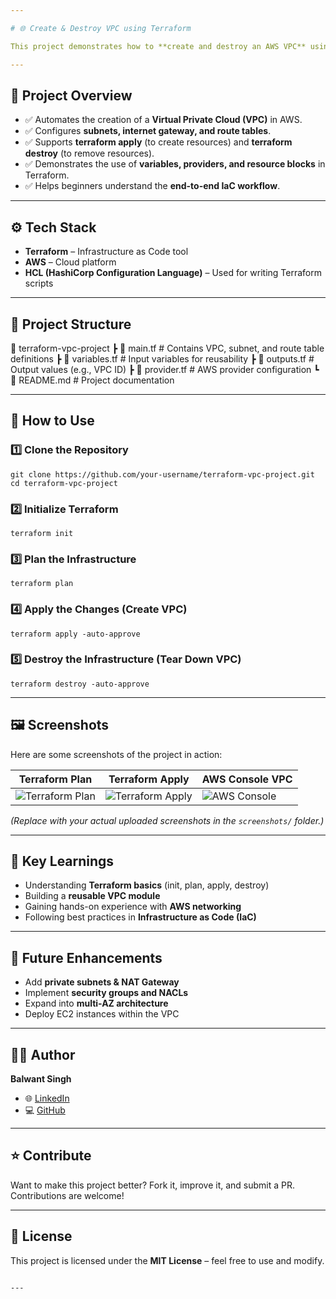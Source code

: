 ```yaml
---

# 🌐 Create & Destroy VPC using Terraform  

This project demonstrates how to **create and destroy an AWS VPC** using **Terraform**, showcasing Infrastructure as Code (IaC) practices. It is a beginner-friendly yet powerful use case that highlights automation, reproducibility, and scalability in cloud infrastructure management.  

---
```


## 📌 Project Overview  
- ✅ Automates the creation of a **Virtual Private Cloud (VPC)** in AWS.  
- ✅ Configures **subnets, internet gateway, and route tables**.  
- ✅ Supports **terraform apply** (to create resources) and **terraform destroy** (to remove resources).  
- ✅ Demonstrates the use of **variables, providers, and resource blocks** in Terraform.  
- ✅ Helps beginners understand the **end-to-end IaC workflow**.  

---

## ⚙️ Tech Stack  
- **Terraform** – Infrastructure as Code tool  
- **AWS** – Cloud platform  
- **HCL (HashiCorp Configuration Language)** – Used for writing Terraform scripts  

---

## 📂 Project Structure  


📁 terraform-vpc-project
┣ 📄 main.tf        # Contains VPC, subnet, and route table definitions
┣ 📄 variables.tf   # Input variables for reusability
┣ 📄 outputs.tf     # Output values (e.g., VPC ID)
┣ 📄 provider.tf    # AWS provider configuration
┗ 📄 README.md      # Project documentation



---

## 🚀 How to Use  

### 1️⃣ Clone the Repository  
```
git clone https://github.com/your-username/terraform-vpc-project.git
cd terraform-vpc-project
````

### 2️⃣ Initialize Terraform

```
terraform init
```

### 3️⃣ Plan the Infrastructure

```
terraform plan
```

### 4️⃣ Apply the Changes (Create VPC)

```
terraform apply -auto-approve
```

### 5️⃣ Destroy the Infrastructure (Tear Down VPC)

```
terraform destroy -auto-approve
```

---

## 🖼️ Screenshots

Here are some screenshots of the project in action:

| Terraform Plan                            | Terraform Apply                             | AWS Console VPC                       |
| ----------------------------------------- | ------------------------------------------- | ------------------------------------- |
| ![Terraform Plan](./Screenshots/plan.png) | ![Terraform Apply](./Screenshots/apply.png) | ![AWS Console](./Screenshots/vpc.png) |

*(Replace with your actual uploaded screenshots in the `screenshots/` folder.)*

---

## 📖 Key Learnings

* Understanding **Terraform basics** (init, plan, apply, destroy)
* Building a **reusable VPC module**
* Gaining hands-on experience with **AWS networking**
* Following best practices in **Infrastructure as Code (IaC)**

---

## 🔮 Future Enhancements

* Add **private subnets & NAT Gateway**
* Implement **security groups and NACLs**
* Expand into **multi-AZ architecture**
* Deploy EC2 instances within the VPC

---

## 👨‍💻 Author

**Balwant Singh**

* 🌐 [LinkedIn](https://www.linkedin.com/in/balwant-singh-aa024b37b/)
* 💻 [GitHub](https://github.com/balwant2711)

---

## ⭐ Contribute

Want to make this project better? Fork it, improve it, and submit a PR. Contributions are welcome!

---

## 📜 License

This project is licensed under the **MIT License** – feel free to use and modify.

```

---




